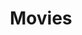 ---
title: Movies
description: My takes on various films.
menu:
    main:
        name: Movies
        weight: 3
        params:
            icon: movie
---